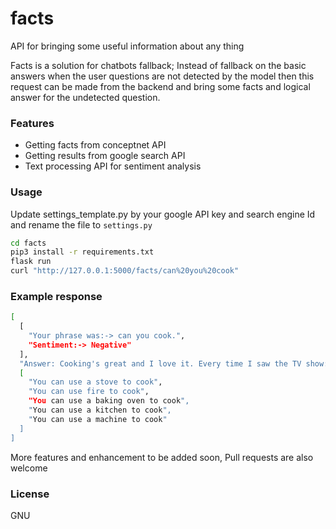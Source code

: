 # facts
API for bringing some useful information about any thing

Facts is a solution for chatbots fallback; Instead of fallback on the basic answers when the user questions are not detected by the model then this request can be made from the backend and bring some facts and logical answer for the undetected question.


### Features
- Getting facts from conceptnet API
- Getting results from google search API
- Text processing API for sentiment analysis

### Usage

Update settings_template.py by your google API key and search engine Id and rename the file to `settings.py`

```sh
cd facts
pip3 install -r requirements.txt
flask run
curl "http://127.0.0.1:5000/facts/can%20you%20cook"
```

### Example response

```sh
[
  [
    "Your phrase was:-> can you cook.", 
    "Sentiment:-> Negative"
  ], 
  "Answer: Cooking's great and I love it. Every time I saw the TV show: \"Master Chef\" I feel hungry and want to cook. I can cook yogurt cake beefsteak\u00a0...", 
  [
    "You can use a stove to cook", 
    "You can use fire to cook", 
    "You can use a baking oven to cook", 
    "You can use a kitchen to cook", 
    "You can use a machine to cook"
  ]
]
```
More features and enhancement to be added soon, Pull requests are also welcome 

### License 

GNU
